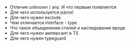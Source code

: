 - Отличие unknown / any. И что первым появляется
- Для чего используется parcel
- Для чего нужен exclude 
- Чем отличается interface - type
- Что такое объединения стилей и наследование вроде
- Для чего нужен амперсант в TS
- Для чего нужен typeguard
